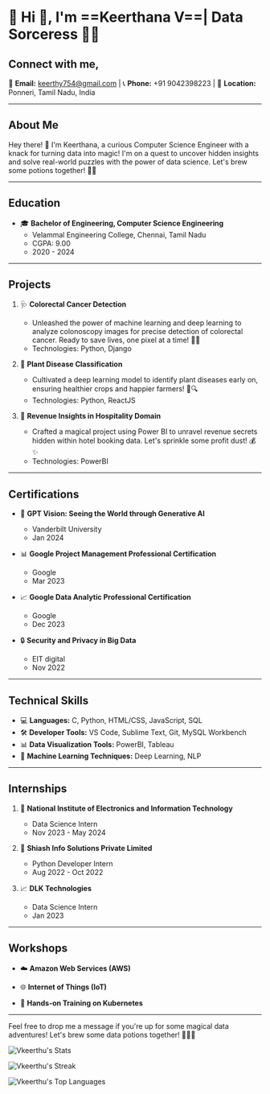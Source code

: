 # 🌟 Hi 👋, I'm ==Keerthana V==| Data Sorceress 🧙‍♀️

## Connect with me,

📧 **Email:** keerthy754@gmail.com | 📞 **Phone:** +91 9042398223 | 📍 **Location:** Ponneri, Tamil Nadu, India

---

## About Me

Hey there! 👋 I'm Keerthana, a curious Computer Science Engineer with a knack for turning data into magic! I'm on a quest to uncover hidden insights and solve real-world puzzles with the power of data science. Let's brew some potions together! 🧪✨

---

## Education

- 🎓 **Bachelor of Engineering, Computer Science Engineering**
  - Velammal Engineering College, Chennai, Tamil Nadu
  - CGPA: 9.00
  - 2020 - 2024

---

## Projects

1. 🩺 **Colorectal Cancer Detection**
   - Unleashed the power of machine learning and deep learning to analyze colonoscopy images for precise detection of colorectal cancer. Ready to save lives, one pixel at a time! 💪🔬
   - Technologies: Python, Django

2. 🌱 **Plant Disease Classification**
   - Cultivated a deep learning model to identify plant diseases early on, ensuring healthier crops and happier farmers! 🌾🔍
   - Technologies: Python, ReactJS

3. 💼 **Revenue Insights in Hospitality Domain**
   - Crafted a magical project using Power BI to unravel revenue secrets hidden within hotel booking data. Let's sprinkle some profit dust! 💰✨
   - Technologies: PowerBI

---

## Certifications

- 🧠 **GPT Vision: Seeing the World through Generative AI**
  - Vanderbilt University
  - Jan 2024

- 📊 **Google Project Management Professional Certification**
  - Google
  - Mar 2023

- 📈 **Google Data Analytic Professional Certification**
  - Google
  - Dec 2023

- 🔒 **Security and Privacy in Big Data**
  - EIT digital
  - Nov 2022

---

## Technical Skills

- 💻 **Languages:** C, Python, HTML/CSS, JavaScript, SQL
- 🛠️ **Developer Tools:** VS Code, Sublime Text, Git, MySQL Workbench
- 📊 **Data Visualization Tools:** PowerBI, Tableau
- 🤖 **Machine Learning Techniques:** Deep Learning, NLP

---

## Internships

1. 🧪 **National Institute of Electronics and Information Technology**
   - Data Science Intern
   - Nov 2023 - May 2024

2. 🐍 **Shiash Info Solutions Private Limited**
   - Python Developer Intern
   - Aug 2022 - Oct 2022

3. 📈 **DLK Technologies**
   - Data Science Intern
   - Jan 2023

---

## Workshops

- ☁️ **Amazon Web Services (AWS)**
  
- 🌐 **Internet of Things (IoT)**
  

- 🚀 **Hands-on Training on Kubernetes**
  

---

Feel free to drop me a message if you're up for some magical data adventures! Let's brew some data potions together! 🧙‍♀️✨


![Vkeerthu's Stats](https://github-readme-stats.vercel.app/api?username=Vkeerthu&theme=material-palenight&show_icons=true&hide_border=false&count_private=true)

![Vkeerthu's Streak](https://github-readme-streak-stats.herokuapp.com/?user=Vkeerthu&theme=material-palenight&hide_border=false)

![Vkeerthu's Top Languages](https://github-readme-stats.vercel.app/api/top-langs/?username=Vkeerthu&theme=material-palenight&show_icons=true&hide_border=false&layout=compact)


